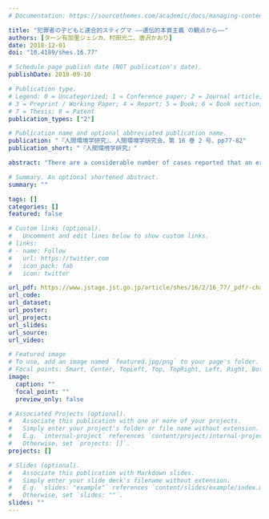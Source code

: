 ```yaml
---
# Documentation: https://sourcethemes.com/academic/docs/managing-content/

title: "犯罪者の子どもと連合的スティグマ ――遺伝的本質主義 の観点から――"
authors: [ターン有加里ジェシカ、村田光二、唐沢かおり]
date: 2018-12-01
doi: "10.4189/shes.16.77"

# Schedule page publish date (NOT publication's date).
publishDate: 2018-09-10

# Publication type.
# Legend: 0 = Uncategorized; 1 = Conference paper; 2 = Journal article;
# 3 = Preprint / Working Paper; 4 = Report; 5 = Book; 6 = Book section;
# 7 = Thesis; 8 = Patent
publication_types: ["2"]

# Publication name and optional abbreviated publication name.
publication: "『人間環境学研究』、人間環境学研究会、第 16 巻 2 号、pp77-82"
publication_short: "『人間環境学研究』"

abstract: "There are a considerable number of cases reported that an ex-convict’s children are negatively perceived even though they themselves have not committed a crime. However, there are few quantitative researches and reasons for the negative perception have not been discussed well. This study hypothesized that the negative perception is associative stigma, and a reason for the stigma is genetic es-sentialism. Associative stigma is the tendency to being stigmatized or devalued based on his or her association with a stigmatized per-son. Genetic essentialism is the tendency to ascribe genes as a fixed and underlying nature to members of a category. An experiment was conducted, where all the participants were shown two separated vignettes of a middle-aged man who was a murderer, and of a boy who slapped his classmate. Also, the participants were given a minimum amount of information about the relationships between the two protagonists; they were randomly divided into three conditions, Child-by-blood condition (CBB), Child-by-adoption condi-tion (CBA), and Unrelated condition (URL). If the hypothesis is supported, the boy would be perceived negatively most by CBB and least by URL. The results showed that while the boy was perceived more negatively by CBB than by URL when the perception of the middle-aged man, the murderer, was controlled, there was no such difference between CBA and URL. Although there was no differ-ence between CBB and CBA, which contradicts with the hypothesis that genetic essentialism is a reason for the stigma, considering that there was a significant difference only between CBB and URL and not between CBA and URL, there is the possibility of the ex-istence of genetic essentialism."

# Summary. An optional shortened abstract.
summary: ""

tags: []
categories: []
featured: false

# Custom links (optional).
#   Uncomment and edit lines below to show custom links.
# links:
# - name: Follow
#   url: https://twitter.com
#   icon_pack: fab
#   icon: twitter

url_pdf: https://www.jstage.jst.go.jp/article/shes/16/2/16_77/_pdf/-char/ja
url_code:
url_dataset:
url_poster:
url_project:
url_slides:
url_source:
url_video:

# Featured image
# To use, add an image named `featured.jpg/png` to your page's folder. 
# Focal points: Smart, Center, TopLeft, Top, TopRight, Left, Right, BottomLeft, Bottom, BottomRight.
image:
  caption: ""
  focal_point: ""
  preview_only: false

# Associated Projects (optional).
#   Associate this publication with one or more of your projects.
#   Simply enter your project's folder or file name without extension.
#   E.g. `internal-project` references `content/project/internal-project/index.md`.
#   Otherwise, set `projects: []`.
projects: []

# Slides (optional).
#   Associate this publication with Markdown slides.
#   Simply enter your slide deck's filename without extension.
#   E.g. `slides: "example"` references `content/slides/example/index.md`.
#   Otherwise, set `slides: ""`.
slides: ""
---
```

